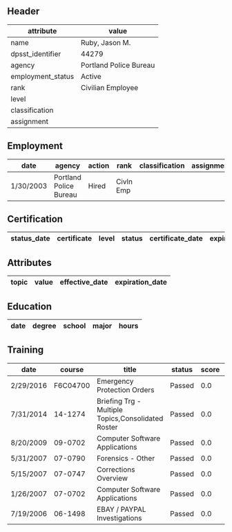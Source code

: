 ## Header
| attribute | value |
| --------- | ----- |
| name | Ruby, Jason M. |
| dpsst_identifier | 44279 |
| agency | Portland Police Bureau |
| employment_status | Active |
| rank | Civilian Employee |
| level |  |
| classification |  |
| assignment |  |
## Employment
| date | agency | action | rank | classification | assignment |
| ---- | ------ | ------ | ---- | -------------- | ---------- |
| 1/30/2003 | Portland Police Bureau | Hired | Civln Emp |  |  |
## Certification
| status_date | certificate | level | status | certificate_date | expiration_date | probation_date |
| ----------- | ----------- | ----- | ------ | ---------------- | --------------- | -------------- |
## Attributes
| topic | value | effective_date | expiration_date |
| ----- | ----- | -------------- | --------------- |
## Education
| date | degree | school | major | hours |
| ---- | ------ | ------ | ----- | ----- |
## Training
| date | course | title | status | score | hours |
| ---- | ------ | ----- | ------ | ----- | ----- |
| 2/29/2016 | F6C04700 | Emergency Protection Orders | Passed | 0.0 | 0.25 |
| 7/31/2014 | 14-1274 | Briefing Trg - Multiple Topics,Consolidated Roster | Passed | 0.0 | 0.50 |
| 8/20/2009 | 09-0702 | Computer Software Applications | Passed | 0.0 | 1.00 |
| 5/31/2007 | 07-0790 | Forensics - Other | Passed | 0.0 | 3.00 |
| 5/15/2007 | 07-0747 | Corrections Overview | Passed | 0.0 | 4.00 |
| 1/26/2007 | 07-0702 | Computer Software Applications | Passed | 0.0 | 24.00 |
| 7/19/2006 | 06-1498 | EBAY / PAYPAL Investigations | Passed | 0.0 | 2.00 |
